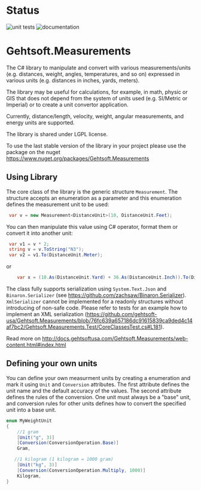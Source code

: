 # Status

![unit tests](https://github.com/gehtsoft-usa/Gehtsoft.Measurements/actions/workflows/test.yml/badge.svg)
![documentation](https://github.com/gehtsoft-usa/Gehtsoft.Measurements/actions/workflows/doc.yml/badge.svg)

# Gehtsoft.Measurements

The C# library to manipulate and convert with various measurements/units (e.g. distances, weight, angles, temperatures, and so on)
expressed in various units (e.g. distances in inches, yards, meters).

The library may be useful for calculations, for example, in math, physic or GIS that does not depend from the system of units used (e.g. SI/Metric or Imperial) or to create a unit convertor application.

Currently, distance/length, velocity, weight, angular measurements, and energy units are supported.

The library is shared under LGPL license.

To use the last stable version of the library in your project please use the package on the nuget
https://www.nuget.org/packages/Gehtsoft.Measurements

## Using Library

The core class of the library is the generic structure `Measurement`.
The structure accepts an enumeration as a parameter and this enumeration
defines the measurement unit to be used:

```csharp
 var v = new Measurement<DistanceUnit>(10, DistanceUnit.Feet);
```

You can then manipulate this value using C# operator, format them or
convert it into another unit:

```csharp
 var v1 = v * 2;
 string v = v.ToString("N3");
 var v2 = v1.To(DistanceUnit.Meter);
```

or

```csharp
    var x = (10.As(DistanceUnit.Yard) + 36.As(DistanceUnit.Inch)).To(DistanceUnit.Meter);
```

The class fully supports serialization using `System.Text.Json`
and `Binaron.Serializer` (see https://github.com/zachsaw/Binaron.Serializer).
`XmlSerializer` cannot be implemented for a readonly structures without
introducing of non-safe code. Please refer to tests for an example
how to implement an XML serialization
(https://github.com/gehtsoft-usa/Gehtsoft.Measurements/blob/76fc639a657186dc91615839ca9ded4c14af7bc2/Gehtsoft.Measurements.Test/CoreClassesTest.cs#L181).

Read more on http://docs.gehtsoftusa.com/Gehtsoft.Measurements/web-content.html#index.html

## Defining your own units

You can define your own measurment units by
creating a enumeration and mark it using `Unit` and `Conversion`
attributes. The first attribute defines the unit name and the
default accuracy of the values. The second attribute defines the
rules of the conversion. One unit must always be a "base" unit, and
conversion rules for other units defines how to convert the
specified unit into a base unit.

```csharp
enum MyWeightUnit
{
    //1 gram
    [Unit("g", 3)]
    [Conversion(ConversionOperation.Base)]
    Gram,

   //1 kilogram (1 kilogram = 1000 gram)
    [Unit("kg", 3)]
    [Conversion(ConversionOperation.Multiply, 1000)]
    Kilogram,
}
```
